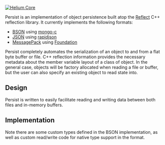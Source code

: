 <a href="http://heliumproject.github.io/">![Helium Core](https://raw.github.com/HeliumProject/Core/master/Documentation/Helium.png)</a>

Persist is an implementation of object persistence built atop the [Reflect](https://github.com/HeliumProject/Reflect) C++ reflection library.  It currently implements the following formats:
* [BSON](http://bsonspec.org/) using [mongo-c](https://github.com/mongodb/mongo-c-driver)
* [JSON](http://json.com/) using [rapidjson](http://code.google.com/p/rapidjson/)
* [MessagePack](http://msgpack.org/) using [Foundation](https://github.com/HeliumProject/Foundation)

Persist completely automates the serialization of an object to and from a flat byte buffer or file.  C++ reflection information provides the necessary metadata about the member variable layout of a class of object.  In the general case, objects will be factory allocated when reading a file or buffer, but the user can also specify an existing object to read state into.

## Design

Persist is written to easily facilitate reading and writing data between both files and in-memory buffers.

## Implementation

Note there are some custom types defined in the BSON implementation, as well as custom read/write code for native type support in the format.
